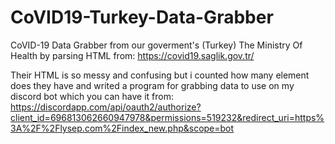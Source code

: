 # CoVID19-Turkey-Data-Grabber
CoVID-19 Data Grabber from our goverment's (Turkey) The Ministry Of Health by parsing HTML from: https://covid19.saglik.gov.tr/

Their HTML is so messy and confusing but i counted how many <span> element does they have and writed a program for grabbing data to use on my discord bot which you can have it from:
  https://discordapp.com/api/oauth2/authorize?client_id=696813062660947978&permissions=519232&redirect_uri=https%3A%2F%2Flysep.com%2Findex_new.php&scope=bot
